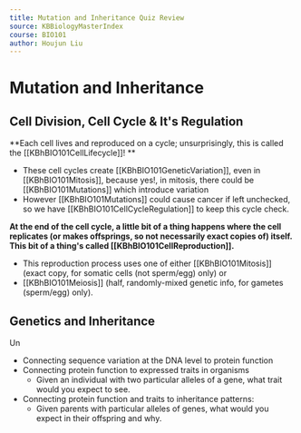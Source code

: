```yaml
---
title: Mutation and Inheritance Quiz Review
source: KBBiologyMasterIndex
course: BIO101
author: Houjun Liu
---
```


# Mutation and Inheritance
## Cell Division, Cell Cycle & It's Regulation
**Each cell lives and reproduced on a cycle; unsurprisingly, this is called the [[KBhBIO101CellLifecycle]]! **

- These cell cycles create [[KBhBIO101GeneticVariation]], even in [[KBhBIO101Mitosis]], because yes!, in mitosis, there could be [[KBhBIO101Mutations]] which introduce variation
- However [[KBhBIO101Mutations]] could cause cancer if left unchecked, so we have [[KBhBIO101CellCycleRegulation]] to keep this cycle check.

**At the end of the cell cycle, a little bit of a thing happens where the cell replicates (or makes offsprings, so not necessarily exact copies of) itself. This bit of a thing's called [[KBhBIO101CellReproduction]].**

- This reproduction process uses one of either [[KBhBIO101Mitosis]] (exact copy, for somatic cells (not sperm/egg) only) or 
- [[KBhBIO101Meiosis]] (half, randomly-mixed genetic info, for gametes (sperm/egg) only).

## Genetics and Inheritance
Un

-   Connecting sequence variation at the DNA level to protein function
-   Connecting protein function to expressed traits in organisms
	-   Given an individual with two particular alleles of a gene, what trait would you expect to see.
-   Connecting protein function and traits to inheritance patterns:
	-   Given parents with particular alleles of genes, what would you expect in their offspring and why.


